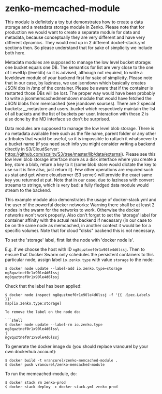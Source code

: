 # zenko-memcached-module

This module is definitely a toy but demonstrates how to create a data
storage and a metadata storage module in Zenko. Please note that for
production we would want to create a separate module for data and
metadata, because conceptually they are very different and have very
different dynamics. They would end up in 2 different docket-stack.yml
sections then. So please understand that for sake of simplicity we
include both here.

Metadata modules are supposed to manage the low level bucket storage:
one bucket equals one DB. The semantics for list are very close to the
one of LevelUp (leveldb) so it is advised, although not required, to
write a leveldown module of your backend first for sake of simplicity.
Please note that in our case, by laziness, we use jsondown which
basically creates JSON dbs in /tmp of the container. Please be aware
that if the container is restarted those DBs will be lost. The proper
way would have been probably to write a jsonmemcachedmemdown module
that would have fetched the JSON blobs from memcached (see jsondown
sources).
There are 2 special buckets: \_\_metastore and users..bucket which respectively
maintain the list of all buckets and the list of buckets per user.
Interaction with those 2 is also done by the MD interface so don't be
surprised.

Data modules are supposed to manage the low level blob storage. There
is no metadata available here such as the file name, parent folder or
any other attributes that would be useful, so it is impossible to
rattach it whatsoever to a bucket name (if you need such info you might
consider writing a backend directly in S3/CloudServer: https://github.com/scality/S3/tree/master/lib/data/external). 
Please see this low level blob storage interface more
as a disk interface where you create a key, store a blob, return a key
to it (some blob store would dictate the key to use so it is fine
also, just return it). Few other operations are required such as stat
and get where cloudserver (S3 server) will provide the exact same key
you returned at put. Note that in our case, due to laziness with
convert streams to strings, which is very bad: a fully fledged data
module would stream to the backend.

This example module also demonstrates the usage of docker-stack.yml and
the user of the powerful docker networks: 
Warning there shall be at least 2 nodes in the swarm for the networks
to work. Otherwise the docker networks won't work properly.
Also don't forget to set the 'storage' label for container affinity with
the actual real backend if necessary (in our case to be on the same
node as memcached, in another context it would be for a specific
volume). Note that for cloud "disks" backend this is not necessary.

To set the 'storage' label, first list the node with 'docker node ls'.

E.g. if we choose the host with ID `ng8quztnef0r1x90le4d6lssj`. Then
to ensure that Docker Swarm only schedules the persistent containers
to this particular node, assign label `io.zenko.type` with value
`storage` to the node:

```shell
$ docker node update --label-add io.zenko.type=storage ng8quztnef0r1x90le4d6lssj
ng8quztnef0r1x90le4d6lssj
```

Check that the label has been applied:

```shell
$ docker node inspect ng8quztnef0r1x90le4d6lssj -f '{{ .Spec.Labels }}'
map[io.zenko.type:storage]

To remove the label on the node do:

```shell
$ docker node update --label-rm io.zenko.type ng8quztnef0r1x90le4d6lss\
j
ng8quztnef0r1x90le4d6lssj
```

To generate the docker image do (you should replace vrancurel by your own dockerhub account):


```
$ docker build -t vrancurel/zenko-memcached-module .
$ docker push vrancurel/zenko-memcached-module
```

To run the memcached-module, do:

```
$ docker stack rm zenko-prod
$ docker stack deploy -c docker-stack.yml zenko-prod
```
